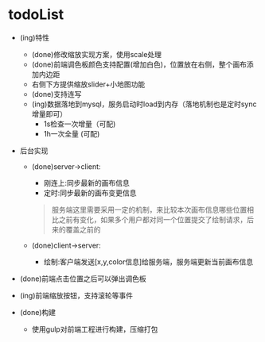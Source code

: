 # todoList

* (ing)特性
    * (done)修改缩放实现方案，使用scale处理
    * (done)前端调色板颜色支持配置(增加白色)，位置放在右侧，整个画布添加内边距
    * 右侧下方提供缩放slider+小地图功能
    * (done)支持连写
    * (ing)数据落地到mysql，服务启动时load到内存（落地机制也是定时sync增量即可）
        * 1s检查一次增量（可配)
        * 1h一次全量 (可配)

* 后台实现
    * (done)server->client:
        * 刚连上:同步最新的画布信息
        * 定时:同步最新的画布变更信息

        > 服务端这里需要采用一定的机制，来比较本次画布信息哪些位置相比之前有变化，如果多个用户都对同一个位置提交了绘制请求，后来的覆盖之前的
    * (done)client->server:
        * 绘制:客户端发送[x,y,color信息]给服务端，服务端更新当前画布信息
* (done)前端点击位置之后可以弹出调色板
* (ing)前端缩放按钮，支持滚轮等事件
* (done)构建
    * 使用gulp对前端工程进行构建，压缩打包